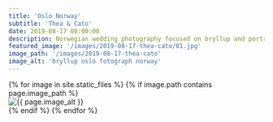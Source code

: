 ```yaml
---
title: 'Oslo Norway'
subtitle: 'Thea & Cato'
date: 2019-08-17 00:00:00
description: Norwegian wedding photography focused on bryllup and portrait photography. 
featured_image: '/images/2019-08-17-thea-cato/01.jpg'
image_path: '/images/2019-08-17-thea-cato'
image_alt: 'bryllup oslo fotograph norway'
---
```


<!-- > “Cherry blossoms, the symbolic flower of the spring.” -->

<!-- DO NOT EDIT BELOW -->
<div class="image-wrap" >
{% for image in site.static_files %}
    {% if image.path contains page.image_path %}
        <div class="image-wrap" >
        <img src="{{ site.baseurl }}{{ image.path }}" alt="{{ page.image_alt }}" />
        </div>
    {% endif %}
{% endfor %}
